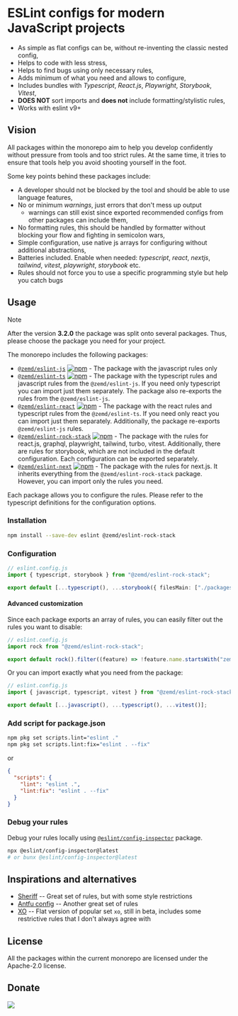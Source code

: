 # ESLint configs for modern JavaScript projects

- As simple as flat configs can be, without re-inventing the classic nested config,
- Helps to code with less stress,
- Helps to find bugs using only necessary rules,
- Adds minimum of what you need and allows to configure,
- Includes bundles with _Typescript_, _React.js_, _Playwright_, _Storybook_, _Vitest_,
- **DOES NOT** sort imports and **does not** include formatting/stylistic rules,
- Works with eslint v9+

## Vision

All packages within the monorepo aim to help you develop confidently without pressure from tools and too strict rules. At the same time, it tries to ensure that tools help you avoid shooting yourself in the foot.

Some key points behind these packages include:

- A developer should not be blocked by the tool and should be able to use language features,
- No or minimum _warnings_, just errors that don't mess up output
  - warnings can still exist since exported recommended configs from other packages can include them,
- No formatting rules, this should be handled by formatter without blocking your flow and fighting in semicolon wars,
- Simple configuration, use native js arrays for configuring without additional abstractions,
- Batteries included. Enable when needed: _typescript_, _react_, _nextjs_, _tailwind_, _vitest_, _playwright_, _storybook_ etc.
- Rules should not force you to use a specific programming style but help you catch bugs

## Usage

> [!NOTE]  
> After the version **3.2.0** the package was split onto several packages. Thus, please choose the package you need for your project.

The monorepo includes the following packages:

- [`@zemd/eslint-js`](./packages/js/README.md) [![npm](https://img.shields.io/npm/v/@zemd/eslint-js?color=0000ff&label=npm&labelColor=000)](https://npmjs.com/package/@zemd/eslint-js) - The package with the javascript rules only
- [`@zemd/eslint-ts`](./packages/ts/README.md) [![npm](https://img.shields.io/npm/v/@zemd/eslint-ts?color=0000ff&label=npm&labelColor=000)](https://npmjs.com/package/@zemd/eslint-ts) - The package with the typescript rules and javascript rules from the `@zemd/eslint-js`. If you need only typescript you can import just them separately. The package also re-exports the rules from the `@zemd/eslint-js`.
- [`@zemd/eslint-react`](./packages/react/README.md) [![npm](https://img.shields.io/npm/v/@zemd/eslint-react?color=0000ff&label=npm&labelColor=000)](https://npmjs.com/package/@zemd/eslint-react) - The package with the react rules and typescript rules from the `@zemd/eslint-ts`. If you need only react you can import just them separately. Additionally, the package re-exports `@zemd/eslint-js` rules.
- [`@zemd/eslint-rock-stack`](./packages/rock-stack/README.md) [![npm](https://img.shields.io/npm/v/@zemd/eslint-rock-stack?color=0000ff&label=npm&labelColor=000)](https://npmjs.com/package/@zemd/eslint-rock-stack) - The package with the rules for react.js, graphql, playwright, tailwind, turbo, vitest. Additionally, there are rules for storybook, which are not included in the default configuration. Each configuration can be exported separately.
- [`@zemd/eslint-next`](./packages/next/README.md) [![npm](https://img.shields.io/npm/v/@zemd/eslint-next?color=0000ff&label=npm&labelColor=000)](https://npmjs.com/package/@zemd/eslint-next) - The package with the rules for next.js. It inherits everything from the `@zemd/eslint-rock-stack` package. However, you can import only the rules you need.

Each package allows you to configure the rules. Please refer to the typescript definitions for the configuration options.

### Installation

```sh
npm install --save-dev eslint @zemd/eslint-rock-stack
```

### Configuration

```typescript
// eslint.config.js
import { typescript, storybook } from "@zemd/eslint-rock-stack";

export default [...typescript(), ...storybook({ filesMain: ["./packages/storybook/.storybook/main.js"], filesStories: ["./packages/storybook/**/*.{stories,story}.{js,jsx,ts,tsx}"] })];
```

#### Advanced customization

Since each package exports an array of rules, you can easily filter out the rules you want to disable:

```typescript
// eslint.config.js
import rock from "@zemd/eslint-rock-stack";

export default rock().filter((feature) => !feature.name.startsWith("zemd/graphql"));
```

Or you can import exactly what you need from the package:

```typescript
// eslint.config.js
import { javascript, typescript, vitest } from "@zemd/eslint-rock-stack";

export default [...javascript(), ...typescript(), ...vitest()];
```

### Add script for package.json

```bash
npm pkg set scripts.lint="eslint ."
npm pkg set scripts.lint:fix="eslint . --fix"
```

or

```json
{
  "scripts": {
    "lint": "eslint .",
    "lint:fix": "eslint . --fix"
  }
}
```

### Debug your rules

Debug your rules locally using [`@eslint/config-inspector`](https://github.com/eslint/config-inspector) package.

```bash
npx @eslint/config-inspector@latest
# or bunx @eslint/config-inspector@latest
```

## Inspirations and alternatives

- [Sheriff](https://www.eslint-config-sheriff.dev/) -- Great set of rules, but with some style restrictions
- [Antfu config](https://github.com/antfu/eslint-config) -- Another great set of rules
- [XO](https://github.com/spence-s/flat-xo) -- Flat version of popular set `xo`, still in beta, includes some restrictive rules that I don't always agree with

## License

All the packages within the current monorepo are licensed under the Apache-2.0 license.

## Donate

[![](https://img.shields.io/static/v1?label=UNITED24&message=support%20Ukraine&color=blue)](https://u24.gov.ua/)
